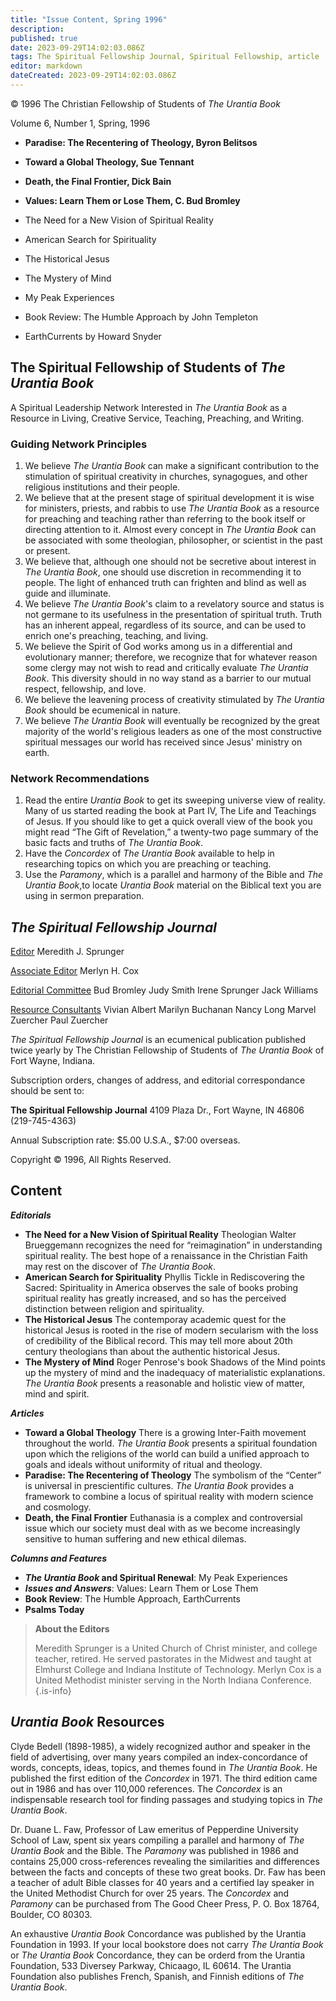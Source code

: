 ```yaml
---
title: "Issue Content, Spring 1996"
description: 
published: true
date: 2023-09-29T14:02:03.086Z
tags: The Spiritual Fellowship Journal, Spiritual Fellowship, article
editor: markdown
dateCreated: 2023-09-29T14:02:03.086Z
---
```


<p class="v-card v-sheet theme--light gray lighten-3 px-2">© 1996 The Christian Fellowship of Students of <i>The Urantia Book</i></p>

Volume 6, Number 1, Spring, 1996

- **Paradise: The Recentering of Theology, Byron Belitsos**
- **Toward a Global Theology, Sue Tennant**
- **Death, the Final Frontier, Dick Bain**
- **Values: Learn Them or Lose Them, C. Bud Bromley**

- The Need for a New Vision of Spiritual Reality
- American Search for Spirituality
- The Historical Jesus
- The Mystery of Mind
- My Peak Experiences
- Book Review: The Humble Approach by John Templeton
- EarthCurrents by Howard Snyder

## The Spiritual Fellowship of Students of _The Urantia Book_ 

A Spiritual Leadership Network Interested in _The Urantia Book_ as a Resource in Living, Creative Service, Teaching, Preaching, and Writing.

### Guiding Network Principles

1. We believe _The Urantia Book_ can make a significant contribution to the stimulation of spiritual creativity in churches, synagogues, and other religious institutions and their people.
2. We believe that at the present stage of spiritual development it is wise for ministers, priests, and rabbis to use _The Urantia Book_ as a resource for preaching and teaching rather than referring to the book itself or directing attention to it. Almost every concept in _The Urantia Book_ can be associated with some theologian, philosopher, or scientist in the past or present.
3. We believe that, although one should not be secretive about interest in _The Urantia Book_, one should use discretion in recommending it to people. The light of enhanced truth can frighten and blind as well as guide and illuminate.
4. We believe _The Urantia Book_'s claim to a revelatory source and status is not germane to its usefulness in the presentation of spiritual truth. Truth has an inherent appeal, regardless of its source, and can be used to enrich one's preaching, teaching, and living.
5. We believe the Spirit of God works among us in a differential and evolutionary manner; therefore, we recognize that for whatever reason some clergy may not wish to read and critically evaluate _The Urantia Book_. This diversity should in no way stand as a barrier to our mutual respect, fellowship, and love.
6. We believe the leavening process of creativity stimulated by _The Urantia Book_ should be ecumenical in nature.
7. We believe _The Urantia Book_ will eventually be recognized by the great majority of the world's religious leaders as one of the most constructive spiritual messages our world has received since Jesus' ministry on earth.

### Network Recommendations

1. Read the entire _Urantia Book_ to get its sweeping universe view of reality. Many of us started reading the book at Part IV, The Life and Teachings of Jesus. If you should like to get a quick overall view of the book you might read “The Gift of Revelation,” a twenty-two page summary of the basic facts and truths of _The Urantia Book_.
2. Have the _Concordex_ of _The Urantia Book_ available to help in researching topics on which you are preaching or teaching.
3. Use the _Paramony_, which is a parallel and harmony of the Bible and _The Urantia Book_,to locate _Urantia Book_ material on the Biblical text you are using in sermon preparation.

## _The Spiritual Fellowship Journal_

<ins>Editor</ins>
Meredith J. Sprunger

<ins>Associate Editor</ins>
Merlyn H. Cox

<ins>Editorial Committee</ins>
Bud Bromley
Judy Smith
Irene Sprunger
Jack Williams

<ins>Resource Consultants</ins>
Vivian Albert
Marilyn Buchanan
Nancy Long
Marvel Zuercher
Paul Zuercher

_The Spiritual Fellowship Journal_ is an ecumenical publication published twice yearly by The Christian Fellowship of Students of _The Urantia Book_ of Fort Wayne, Indiana.

Subscription orders, changes of address, and editorial correspondance should be sent to:

__The Spiritual Fellowship Journal__
4109 Plaza Dr.,
Fort Wayne, IN 46806
(219-745-4363)

Annual Subscription rate: \$5.00 U.S.A., \$7:00 overseas.

Copyright © 1996, All Rights Reserved.

## Content

***Editorials***

- **The Need for a New Vision of Spiritual Reality**
	Theologian Walter Brueggemann recognizes the need for “reimagination” in understanding spiritual reality. The best hope of a renaissance in the Christian Faith may rest on the discover of _The Urantia Book_.
- **American Search for Spirituality**
	Phyllis Tickle in Rediscovering the Sacred: Spirituality in America observes the sale of books probing spiritual reality has greatly increased, and so has the perceived distinction between religion and spirituality.
- **The Historical Jesus**
	The contemporay academic quest for the historical Jesus is rooted in the rise of modern secularism with the loss of credibility of the Biblical record. This may tell more about 20th century theologians than about the authentic historical Jesus.
- **The Mystery of Mind**
	Roger Penrose's book Shadows of the Mind points up the mystery of mind and the inadequacy of materialistic explanations. _The Urantia Book_ presents a reasonable and holistic view of matter, mind and spirit.

***Articles***

- **Toward a Global Theology**
	There is a growing Inter-Faith movement throughout the world. _The Urantia Book_ presents a spiritual foundation upon which the religions of the world can build a unified approach to goals and ideals without uniformity of ritual and theology.
- **Paradise: The Recentering of Theology**
	The symbolism of the “Center” is universal in prescientific cultures. _The Urantia Book_ provides a framework to combine a locus of spiritual reality with modern science and cosmology.
- **Death, the Final Frontier**
	Euthanasia is a complex and controversial issue which our society must deal with as we become increasingly sensitive to human suffering and new ethical dilemas.

***Columns and Features***

- **_The Urantia Book_ and Spiritual Renewal**: My Peak Experiences
- ***Issues and Answers***: Values: Learn Them or Lose Them
- **Book Review**: The Humble Approach, EarthCurrents
- **Psalms Today**

> **About the Editors**
> 
> Meredith Sprunger is a United Church of Christ minister, and college teacher, retired. He served pastorates in the Midwest and taught at Elmhurst College and Indiana Institute of Technology. Merlyn Cox is a United Methodist minister serving in the North Indiana Conference.
{.is-info}

## _Urantia Book_ Resources

Clyde Bedell (1898-1985), a widely recognized author and speaker in the field of advertising, over many years compiled an index-concordance of words, concepts, ideas, topics, and themes found in _The Urantia Book_. He published the first edition of the _Concordex_ in 1971. The third edition came out in 1986 and has over 110,000 references. The _Concordex_ is an indispensable research tool for finding passages and studying topics in _The Urantia Book_.

Dr. Duane L. Faw, Professor of Law emeritus of Pepperdine University School of Law, spent six years compiling a parallel and harmony of _The Urantia Book_ and the Bible. The _Paramony_ was published in 1986 and contains 25,000 cross-references revealing the similarities and differences between the facts and concepts of these two great books. Dr. Faw has been a teacher of adult Bible classes for 40 years and a certified lay speaker in the United Methodist Church for over 25 years. The _Concordex_ and _Paramony_ can be purchased from The Good Cheer Press, P. O. Box 18764, Boulder, CO 80303.

An exhaustive _Urantia Book_ Concordance was published by the Urantia Foundation in 1993. If your local bookstore does not carry _The Urantia Book_ or _The Urantia Book_ Concordance, they can be orderd from the Urantia Foundation, 533 Diversey Parkway, Chicaago, IL 60614. The Urantia Foundation also publishes French, Spanish, and Finnish editions of _The Urantia Book_.